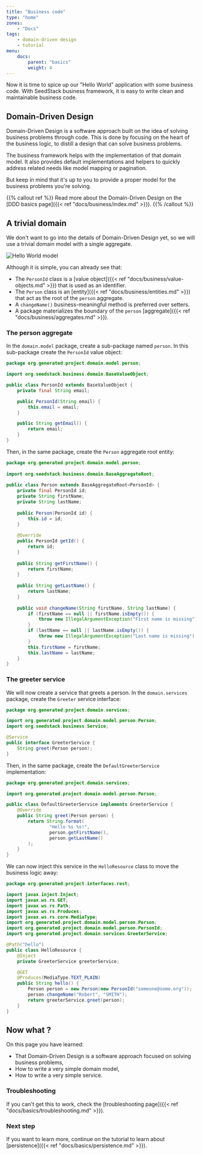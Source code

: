 ```yaml
---
title: "Business code"
type: "home"
zones:
    - "Docs"
tags:
    - domain-driven design
    - tutorial
menu:
    docs:
        parent: "basics"
        weight: 4
---
```


Now it is time to spice up our "Hello World" application with some business code. With SeedStack business framework, it
is easy to write clean and maintainable business code.

## Domain-Driven Design

Domain-Driven Design is a software approach built on the idea of solving business problems through code. This is done
by focusing on the heart of the business logic, to distill a design that can solve business problems.

The business framework helps with the implementation of that domain model. It also provides default implementations 
and helpers to quickly address related needs like model mapping or pagination.
 
But keep in mind that it's up to you to provide a proper model for the business problems you're solving.

{{% callout ref %}}
Read more about the Domain-Driven Design on the [DDD basics page]({{< ref "docs/business/index.md" >}}). 
{{% /callout %}}    

## A trivial domain

We don't want to go into the details of Domain-Driven Design yet, so we will use a trivial domain model with a single
aggregate.

![Hello World model](../img/hello-world-model.png)

Although it is simple, you can already see that:

* The `PersonId` class is a [value object]({{< ref "docs/business/value-objects.md" >}}) that is used as an identifier. 
* The `Person` class is an [entity]({{< ref "docs/business/entities.md" >}}) that act as the root of the `person` aggregate.
* A `changeName()` business-meaningful method is preferred over setters.
* A package materializes the boundary of the `person` [aggregate]({{< ref "docs/business/aggregates.md" >}}).

### The person aggregate

In the `domain.model` package, create a sub-package named `person`. In this sub-package create the `PersonId` value object:

```java
package org.generated.project.domain.model.person;

import org.seedstack.business.domain.BaseValueObject;

public class PersonId extends BaseValueObject {
    private final String email;

    public PersonId(String email) {
        this.email = email;
    }

    public String getEmail() {
        return email;
    }
}
```

Then, in the same package, create the `Person` aggregate root entity:

```java
package org.generated.project.domain.model.person;
 
import org.seedstack.business.domain.BaseAggregateRoot;
 
public class Person extends BaseAggregateRoot<PersonId> {
    private final PersonId id;
    private String firstName;
    private String lastName;
 
    public Person(PersonId id) {
        this.id = id;
    }
 
    @Override
    public PersonId getId() {
        return id;
    }
 
    public String getFirstName() {
        return firstName;
    }
 
    public String getLastName() {
        return lastName;
    }
 
    public void changeName(String firstName, String lastName) {
        if (firstName == null || firstName.isEmpty()) {
            throw new IllegalArgumentException("First name is missing");
        }
        if (lastName == null || lastName.isEmpty()) {
            throw new IllegalArgumentException("Last name is missing");
        }
        this.firstName = firstName;
        this.lastName = lastName;
    }
}
```

### The greeter service

We will now create a service that greets a person. In the `domain.services` package, create the `Greeter` service interface:

```java
package org.generated.project.domain.services;

import org.generated.project.domain.model.person.Person;
import org.seedstack.business.Service;

@Service
public interface GreeterService {
    String greet(Person person);
}
```

Then, in the same package, create the `DefaultGreeterService` implementation:

```java
package org.generated.project.domain.services;

import org.generated.project.domain.model.person.Person;

public class DefaultGreeterService implements GreeterService {
    @Override
    public String greet(Person person) {
        return String.format(
                "Hello %s %s!",
                person.getFirstName(),
                person.getLastName()
        );
    }
}
```

We can now inject this service in the `HelloResource` class to move the business logic away:

```java
package org.generated.project.interfaces.rest;

import javax.inject.Inject;
import javax.ws.rs.GET;
import javax.ws.rs.Path;
import javax.ws.rs.Produces;
import javax.ws.rs.core.MediaType;
import org.generated.project.domain.model.person.Person;
import org.generated.project.domain.model.person.PersonId;
import org.generated.project.domain.services.GreeterService;

@Path("hello")
public class HelloResource {
    @Inject
    private GreeterService greeterService;

    @GET
    @Produces(MediaType.TEXT_PLAIN)
    public String hello() {
        Person person = new Person(new PersonId("someone@some.org"));
        person.changeName("Robert", "SMITH");
        return greeterService.greet(person);
    }
}
```

## Now what ?

On this page you have learned:

* That Domain-Driven Design is a software approach focused on solving business problems,
* How to write a very simple domain model, 
* How to write a very simple service.

### Troubleshooting

If you can't get this to work, check the [troubleshooting page]({{< ref "docs/basics/troubleshooting.md" >}}).

### Next step

If you want to learn more, continue on the tutorial to learn about [persistence]({{< ref "docs/basics/persistence.md" >}}).
